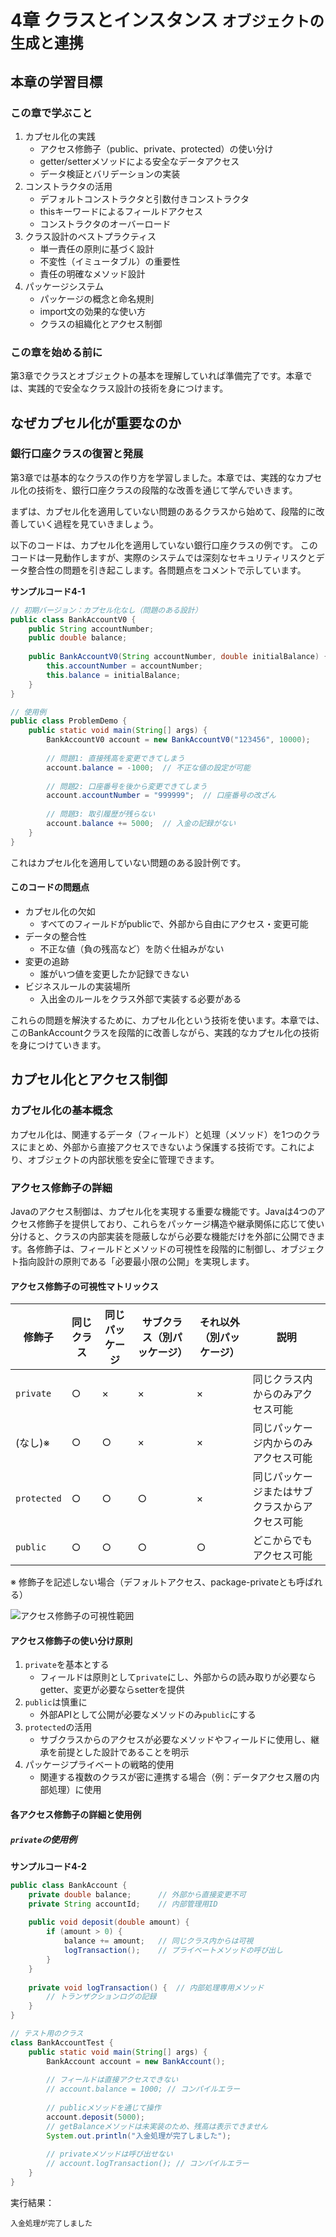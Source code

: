 <!-- 
校正チャンク情報
================
元ファイル: chapter04-classes-and-instances.md
チャンク: 1/11
行範囲: 1 - 168
作成日時: 2025-08-02 23:30:11

校正時の注意事項:
- 文章の流れは前後のチャンクを考慮してください
- このヘッダーとフッターは校正対象外です
- 校正が完了したらステータスを「completed」に変更してください
================
-->

# <b>4章</b> <span>クラスとインスタンス</span> <small>オブジェクトの生成と連携</small>

## 本章の学習目標

### この章で学ぶこと

1. カプセル化の実践
    - アクセス修飾子（public、private、protected）の使い分け
    - getter/setterメソッドによる安全なデータアクセス
    - データ検証とバリデーションの実装
2. コンストラクタの活用
    - デフォルトコンストラクタと引数付きコンストラクタ
    - thisキーワードによるフィールドアクセス
    - コンストラクタのオーバーロード
3. クラス設計のベストプラクティス
    - 単一責任の原則に基づく設計
    - 不変性（イミュータブル）の重要性
    - 責任の明確なメソッド設計
4. パッケージシステム
    - パッケージの概念と命名規則
    - import文の効果的な使い方
    - クラスの組織化とアクセス制御

### この章を始める前に

第3章でクラスとオブジェクトの基本を理解していれば準備完了です。本章では、実践的で安全なクラス設計の技術を身につけます。

## なぜカプセル化が重要なのか

### 銀行口座クラスの復習と発展

第3章では基本的なクラスの作り方を学習しました。本章では、実践的なカプセル化の技術を、銀行口座クラスの段階的な改善を通じて学んでいきます。

まずは、カプセル化を適用していない問題のあるクラスから始めて、段階的に改善していく過程を見ていきましょう。

以下のコードは、カプセル化を適用していない銀行口座クラスの例です。
このコードは一見動作しますが、実際のシステムでは深刻なセキュリティリスクとデータ整合性の問題を引き起こします。各問題点をコメントで示しています。

<span class="listing-number">**サンプルコード4-1**</span>

```java
// 初期バージョン：カプセル化なし（問題のある設計）
public class BankAccountV0 {
    public String accountNumber;
    public double balance;
    
    public BankAccountV0(String accountNumber, double initialBalance) {
        this.accountNumber = accountNumber;
        this.balance = initialBalance;
    }
}

// 使用例
public class ProblemDemo {
    public static void main(String[] args) {
        BankAccountV0 account = new BankAccountV0("123456", 10000);
        
        // 問題1: 直接残高を変更できてしまう
        account.balance = -1000;  // 不正な値の設定が可能
        
        // 問題2: 口座番号を後から変更できてしまう
        account.accountNumber = "999999";  // 口座番号の改ざん
        
        // 問題3: 取引履歴が残らない
        account.balance += 5000;  // 入金の記録がない
    }
}
```

これはカプセル化を適用していない問題のある設計例です。

#### このコードの問題点
- カプセル化の欠如
    + すべてのフィールドがpublicで、外部から自由にアクセス・変更可能
- データの整合性
    + 不正な値（負の残高など）を防ぐ仕組みがない
- 変更の追跡
    + 誰がいつ値を変更したか記録できない
- ビジネスルールの実装場所
    + 入出金のルールをクラス外部で実装する必要がある

これらの問題を解決するために、カプセル化という技術を使います。本章では、このBankAccountクラスを段階的に改善しながら、実践的なカプセル化の技術を身につけていきます。

## カプセル化とアクセス制御

### カプセル化の基本概念

カプセル化は、関連するデータ（フィールド）と処理（メソッド）を1つのクラスにまとめ、外部から直接アクセスできないよう保護する技術です。これにより、オブジェクトの内部状態を安全に管理できます。

### アクセス修飾子の詳細

Javaのアクセス制御は、カプセル化を実現する重要な機能です。Javaは4つのアクセス修飾子を提供しており、これらをパッケージ構造や継承関係に応じて使い分けると、クラスの内部実装を隠蔽しながら必要な機能だけを外部に公開できます。各修飾子は、フィールドとメソッドの可視性を段階的に制御し、オブジェクト指向設計の原則である「必要最小限の公開」を実現します。

#### アクセス修飾子の可視性マトリックス

| 修飾子 | 同じクラス | 同じパッケージ | サブクラス（別パッケージ） | それ以外（別パッケージ） | 説明 |
|--------|-----------|---------------|---------------------------|-------------------------|------|
| `private` | ○ | × | × | × | 同じクラス内からのみアクセス可能 |
| (なし)※ | ○ | ○ | × | × | 同じパッケージ内からのみアクセス可能 |
| `protected` | ○ | ○ | ○ | × | 同じパッケージまたはサブクラスからアクセス可能 |
| `public` | ○ | ○ | ○ | ○ | どこからでもアクセス可能 |

※ 修飾子を記述しない場合（デフォルトアクセス、package-privateとも呼ばれる）

<div class="figure">

![アクセス修飾子の可視性範囲](images/diagrams/figure04-01.png)

</div>

#### アクセス修飾子の使い分け原則

1. `private`を基本とする
    + フィールドは原則として`private`にし、外部からの読み取りが必要ならgetter、変更が必要ならsetterを提供
2. `public`は慎重に
    + 外部APIとして公開が必要なメソッドのみ`public`にする
3. `protected`の活用
    + サブクラスからのアクセスが必要なメソッドやフィールドに使用し、継承を前提とした設計であることを明示
4. パッケージプライベートの戦略的使用
    + 関連する複数のクラスが密に連携する場合（例：データアクセス層の内部処理）に使用

#### 各アクセス修飾子の詳細と使用例

##### `private`の使用例

<span class="listing-number">**サンプルコード4-2**</span>

```java
public class BankAccount {
    private double balance;      // 外部から直接変更不可
    private String accountId;    // 内部管理用ID
    
    public void deposit(double amount) {
        if (amount > 0) {
            balance += amount;   // 同じクラス内からは可視
            logTransaction();    // プライベートメソッドの呼び出し
        }
    }
    
    private void logTransaction() {  // 内部処理専用メソッド
        // トランザクションログの記録
    }
}

// テスト用のクラス
class BankAccountTest {
    public static void main(String[] args) {
        BankAccount account = new BankAccount();
        
        // フィールドは直接アクセスできない
        // account.balance = 1000; // コンパイルエラー
        
        // publicメソッドを通じて操作
        account.deposit(5000);
        // getBalanceメソッドは未実装のため、残高は表示できません
        System.out.println("入金処理が完了しました");
        
        // privateメソッドは呼び出せない
        // account.logTransaction(); // コンパイルエラー
    }
}
```

実行結果：
```
入金処理が完了しました
```



<!-- 
================
チャンク 1/11 の終了
校正ステータス: [ ] 未完了 / [ ] 完了
================
-->
